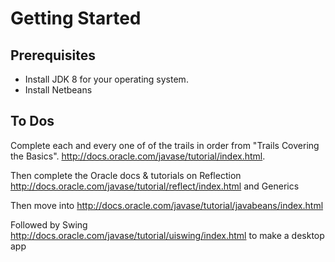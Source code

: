 
# Getting Started

## Prerequisites
- Install JDK 8 for your operating system.
- Install Netbeans

## To Dos

Complete each and every one of of the trails in order from "Trails Covering the Basics".   http://docs.oracle.com/javase/tutorial/index.html.

Then complete the Oracle docs & tutorials on Reflection http://docs.oracle.com/javase/tutorial/reflect/index.html and Generics

Then move into http://docs.oracle.com/javase/tutorial/javabeans/index.html

Followed by Swing http://docs.oracle.com/javase/tutorial/uiswing/index.html to make a desktop app

